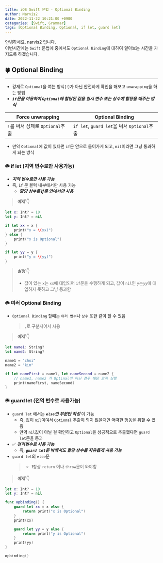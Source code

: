 ```yaml
---
title: iOS Swift 문법 - Optional Binding
author: Narvis2
date: 2022-11-22 10:21:00 +0900
categories: [Swift, Grammar]
tags: [Optional Binding, Optional, if let, guard let]
---
```


안녕하세요. narvis2 입니다.  
이번시간에는 `Swift` 문법에 중에서도 `Optional Binding`에 대하여 알아보는 시간을 가지도록 하겠습니다.

## 🍀 Optional Binding

---

- 강제로 `Optional`을 여는 방식(`!`)가 아닌 안전하게 확인을 해보고 `unwrapping`을 하는 방법
- **_`if`문을 이용하여 `Optional`에 할당된 값을 임시 변수 또는 상수에 할당을 해주는 방식_**

| Force unwrapping                 | Optional Binding                            |
| -------------------------------- | ------------------------------------------- |
| `!`를 써서 상제로 `Optional`추출 | `if let`, `guard let`을 써서 `Optional`추출 |

- 만약 `Optional`에 값이 있다면 `if`문 안으로 들어가게 되고, `nil`이라면 그냥 통과하게 되는 방식

### ☘️ if let (지역 변수로만 사용가능)

- **_지역 변수로만 사용 가능_**
- 즉, `if` 문 블럭 내부에서만 사용 가능
  - **_할당 상수를 if문 안에서만 사용_**

> **_예제_** 👇

```swift
let x: Int? = 10
let y: Int? = nil

if let xx = x {
    print("x = \(xx)")
} else {
    print("x is Optional")
}

if let yy = y {
    print("y = \(yy)")
}
```

> **_설명_** 👇
>
> - 값이 있는 `x`는 `xx`에 대입되어 `if`문을 수행하게 되고, 값이 `nil`인 `y`는`yy`에 대입하지 못하고 그냥 통과함

### ☘️ 여러 Optional Binding

- `Optional Binding` 할때는 `여러 변수`나 `상수` 또한 같이 할 수 있음
  > `,`로 구분지어서 사용

> **_예제_** 👇

```swift
let name1: String?
let name2: String?

name1 = "choi"
name2 = "kim"

if let nameFirst = name1, let nameSecond = name2 {
    // name1, name2 가 Optinal이 아닌 경우 해당 로직 실행
    print(nameFirst, nameSecond)
}
```

### ☘️ guard let (전역 변수로 사용가능)

- `guard let` 에서는 **_`else`인 부분만 작성_** 이 가능
  - 즉, 값이 `nil`이여서 `Optional` 추출이 되지 않을때만 어떠한 행동을 취할 수 있음
  - 만약 `nil`값이 아닐 걸 확인하고 `Optional`을 성공적으로 추출했다면 `guard let`문을 통과
- ✅ **_전역변수로 사용 가능_**
  - 즉, **_`guard let`문 밖에서도 할당 상수를 자유롭게 사용 가능_**
- `guard let`의 `else`문
  > - ❗️항상 `return` 이나 `throw`문이 와야함

> **_예제_** 👇

```swift
let x: Int? = 10
let y: Int? = nil

func opbinding() {
    guard let xx = x else {
        return print("x is Optional")
    }
    print(xx)

    guard let yy = y else {
        return print("y is Optional")
    }
    print(yy)
}

opbinding()
```
